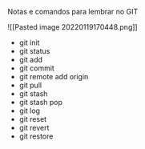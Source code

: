 Notas e comandos para lembrar no GIT

![[Pasted image 20220119170448.png]]
- git init
- git status
- git add
- git commit
- git remote add origin
- git pull
- git stash 
- git stash pop
- git log
- git reset
- git revert
- git restore
